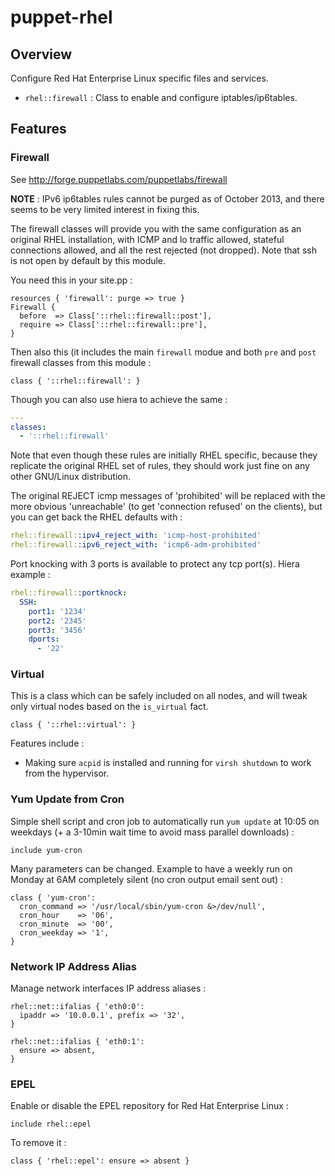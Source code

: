 # puppet-rhel

## Overview

Configure Red Hat Enterprise Linux specific files and services.

* `rhel::firewall` : Class to enable and configure iptables/ip6tables.

## Features

### Firewall

See http://forge.puppetlabs.com/puppetlabs/firewall

**NOTE** : IPv6 ip6tables rules cannot be purged as of October 2013, and there
seems to be very limited interest in fixing this.

The firewall classes will provide you with the same configuration as an
original RHEL installation, with ICMP and lo traffic allowed, stateful
connections allowed, and all the rest rejected (not dropped). Note that ssh
is not open by default by this module.

You need this in your site.pp :

```puppet
resources { 'firewall': purge => true }
Firewall {
  before  => Class['::rhel::firewall::post'],
  require => Class['::rhel::firewall::pre'],
}
```

Then also this (it includes the main `firewall` modue and both `pre` and `post`
firewall classes from this module :

```puppet
class { '::rhel::firewall': }
```

Though you can also use hiera to achieve the same :

```yaml
---
classes:
  - '::rhel::firewall'
```

Note that even though these rules are initially RHEL specific, because they
replicate the original RHEL set of rules, they should work just fine on any
other GNU/Linux distribution.

The original REJECT icmp messages of 'prohibited' will be replaced with the
more obvious 'unreachable' (to get 'connection refused' on the clients), but
you can get back the RHEL defaults with :

```yaml
rhel::firewall::ipv4_reject_with: 'icmp-host-prohibited'
rhel::firewall::ipv6_reject_with: 'icmp6-adm-prohibited'
```

Port knocking with 3 ports is available to protect any tcp port(s).
Hiera example :

```yaml
rhel::firewall::portknock:
  SSH:
    port1: '1234'
    port2: '2345'
    port3: '3456'
    dports:
      - '22'
```

### Virtual

This is a class which can be safely included on all nodes, and will tweak only
virtual nodes based on the `is_virtual` fact.

```puppet
class { '::rhel::virtual': }
```

Features include :
* Making sure `acpid` is installed and running for `virsh shutdown` to work from the
  hypervisor.

### Yum Update from Cron

Simple shell script and cron job to automatically run `yum update` at 10:05 on
weekdays (+ a 3-10min wait time to avoid mass parallel downloads) :

```puppet
include yum-cron
```

Many parameters can be changed. Example to have a weekly run on Monday at 6AM
completely silent (no cron output email sent out) :

```puppet
class { 'yum-cron':
  cron_command => '/usr/local/sbin/yum-cron &>/dev/null',
  cron_hour    => '06',
  cron_minute  => '00',
  cron_weekday => '1',
}
```

### Network IP Address Alias

Manage network interfaces IP address aliases :

```puppet
rhel::net::ifalias { 'eth0:0':
  ipaddr => '10.0.0.1', prefix => '32',
}
```

```puppet
rhel::net::ifalias { 'eth0:1':
  ensure => absent,
}
```

### EPEL

Enable or disable the EPEL repository for Red Hat Enterprise Linux :

```puppet
include rhel::epel
```

To remove it :
```puppet
class { 'rhel::epel': ensure => absent }
```

